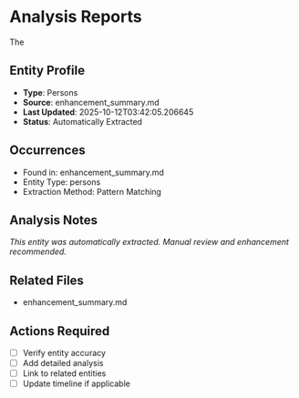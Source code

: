 # Analysis Reports

The

## Entity Profile
- **Type**: Persons
- **Source**: enhancement_summary.md
- **Last Updated**: 2025-10-12T03:42:05.206645
- **Status**: Automatically Extracted

## Occurrences
- Found in: enhancement_summary.md
- Entity Type: persons
- Extraction Method: Pattern Matching

## Analysis Notes
*This entity was automatically extracted. Manual review and enhancement recommended.*

## Related Files
- enhancement_summary.md

## Actions Required
- [ ] Verify entity accuracy
- [ ] Add detailed analysis
- [ ] Link to related entities
- [ ] Update timeline if applicable
